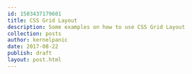 ```yaml
---
id: 1503437179601
title: CSS Grid Layout
description: Some examples on how to use CSS Grid Layout
collection: posts
author: kernelpanic
date: 2017-08-22
publish: draft
layout: post.html
---
```

